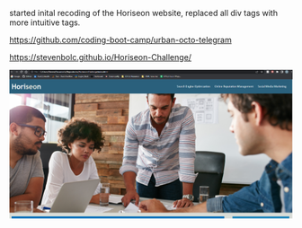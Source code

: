 started inital recoding of the Horiseon website, replaced all div tags with more intuitive tags. 
<!-- simplify structure -->
<!-- possibly collaborate with other classmates -->

https://github.com/coding-boot-camp/urban-octo-telegram


https://stevenbolc.github.io/Horiseon-Challenge/

<img src="assets/images/Horiseon-screenshot.PNG">